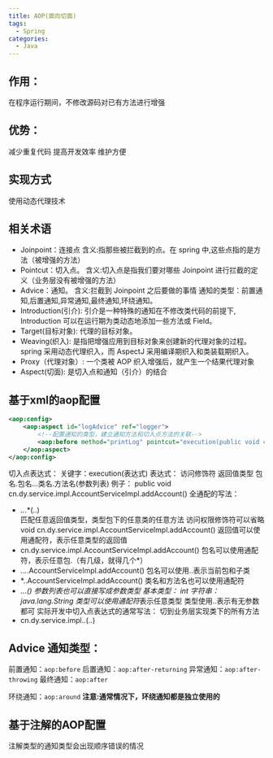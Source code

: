 ```yaml
---
title: AOP(面向切面)
tags:
  - Spring
categories:
  - Java
---
```




## 作用： 
在程序运行期间，不修改源码对已有方法进行增强

## 优势： 
减少重复代码 
提高开发效率 
维护方便

## 实现方式 
使用动态代理技术 

## 相关术语
- Joinpoint：连接点
含义:指那些被拦截到的点。在 spring 中,这些点指的是方法（被增强的方法）
- Pointcut：切入点。
含义:切入点是指我们要对哪些 Joinpoint 进行拦截的定义（业务层没有被增强的方法）
- Advice：通知。
含义:拦截到 Joinpoint 之后要做的事情 
通知的类型：前置通知,后置通知,异常通知,最终通知,环绕通知。 
- Introduction(引介): 
引介是一种特殊的通知在不修改类代码的前提下, Introduction 可以在运行期为类动态地添加一些方法或 Field。
- Target(目标对象): 
代理的目标对象。 
- Weaving(织入): 
是指把增强应用到目标对象来创建新的代理对象的过程。 
spring 采用动态代理织入，而 AspectJ 采用编译期织入和类装载期织入。 
- Proxy（代理对象）: 
一个类被 AOP 织入增强后，就产生一个结果代理对象
- Aspect(切面): 
是切入点和通知（引介）的结合


## 基于xml的aop配置

``` xml
<aop:config>
    <aop:aspect id="logAdvice" ref="logger">
      	<!--配置通知的类型，建立通知方法和切入点方法的关联-->
        <aop:before method="printLog" pointcut="execution(public void cn.dy.service.impl.AccountServiceImpl.addAccount())"></aop:before>
    </aop:aspect>
</aop:config>
```
切入点表达式：
  	关键字：execution(表达式)
    表达式：
       访问修饰符 返回值类型 包名.包名...类名.方法名(参数列表)
    例子：
       public void cn.dy.service.impl.AccountServiceImpl.addAccount()
全通配的写法：
* *..*.*(..)	
匹配任意返回值类型，类型包下的任意类的任意方法
访问权限修饰符可以省略  
void cn.dy.service.impl.AccountServiceImpl.addAccount()
返回值可以使用通配符，表示任意类型的返回值
* cn.dy.service.impl.AccountServiceImpl.addAccount()
包名可以使用通配符，表示任意包.（有几级，就得几个*）
* *.*.*.*.AccountServiceImpl.addAccount()
包名可以使用..表示当前包和子类
* *..AccountServiceImpl.addAccount()
类名和方法名也可以使用通配符
* *..*.*()
参数列表也可以直接写成参数类型
基本类型：   int
字符串：     java.lang.String
类型可以使用通配符*表示任意类型
类型使用..表示有无参数都可
实际开发中切入点表达式的通常写法：
切到业务层实现类下的所有方法
* cn.dy.service.impl.*.*(..)


## Advice 通知类型：
前置通知：`aop:before`
后置通知：`aop:after-returning`
异常通知：`aop:after-throwing`
最终通知：`aop:after`

环绕通知：`aop:around` 
**注意:通常情况下，环绕通知都是独立使用的**

## 基于注解的AOP配置
注解类型的通知类型会出现顺序错误的情况